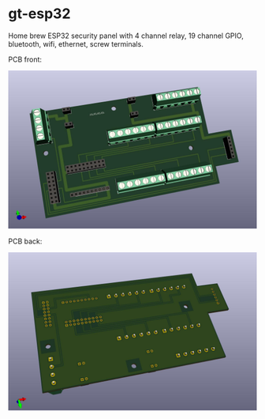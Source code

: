 # gt-esp32
Home brew ESP32 security panel with 4 channel relay, 19 channel GPIO, bluetooth, wifi, ethernet, screw terminals.

PCB front:

![PCB front](files/pcb2.1-f.jpg?raw=true "Front")

PCB back:

![PCB back](files/pcb2.1-b.jpg?raw=true "Back")
